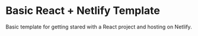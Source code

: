# Basic React + Netlify Template

Basic template for getting stared with a React project and hosting on Netlify.
